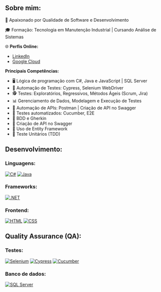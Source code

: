 ## Sobre mim:

🚀 Apaixonado por Qualidade de Software e Desenvolvimento


🎓 Formação: Tecnologia em Manutenção Industrial | Cursando Análise de Sistemas

🌐 **Perfis Online:**
- [LinkedIn](https://www.linkedin.com/in/petrucio-alberto)
- [Google Cloud](https://encr.pw/sSrPE)

**Principais Competências:**
- 🖥️ Lógica de programação com C#, Java e JavaScript | SQL Server
- 🤖 Automação de Testes: Cypress, Selenium WebDriver
- 🕵️ Testes: Exploratórios, Regressivos, Métodos Ágeis (Scrum, Jira)
- 📊 Gerenciamento de Dados, Modelagem e Execução de Testes
- 📧 Automação de APIs: Postman | Criação de API no Swagger 
- 📝 Testes automatizados: Cucumber, E2E
- 📝 BDD e Gherkin
- 📝 Criação de API no Swagger
- 📝 Uso de Entity Framework
- 📝 Teste Unitários (TDD)

## Desenvolvimento:

### Linguagens:
[![C#](https://img.shields.io/badge/C%23-239120?style=for-the-badge&logo=c-sharp&logoColor=white)]() [![Java](https://img.shields.io/badge/Java-007396?style=for-the-badge&logo=java&logoColor=white)]()

### Frameworks:
[![.NET](https://img.shields.io/badge/.NET-512BD4?style=for-the-badge&logo=dotnet&logoColor=white)]()

### Frontend:
[![HTML](https://img.shields.io/badge/HTML5-E34F26?style=for-the-badge&logo=html5&logoColor=white)]() [![CSS](https://img.shields.io/badge/CSS3-1572B6?style=for-the-badge&logo=css3&logoColor=white)]()

## Quality Assurance (QA):

### Testes:
[![Selenium](https://img.shields.io/badge/Selenium-43B02A?style=for-the-badge&logo=Selenium&logoColor=white)]() [![Cypress](https://img.shields.io/badge/Cypress-17202C?style=for-the-badge&logo=cypress&logoColor=white)]() [![Cucumber](https://img.shields.io/badge/Cucumber-23D96C?style=for-the-badge&logo=cucumber&logoColor=white)]()

### Banco de dados:
[![SQL Server](https://img.shields.io/badge/SQL%20Server-CC2927?style=for-the-badge&logo=microsoft-sql-server&logoColor=white)]()

